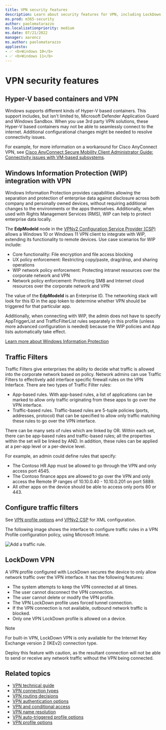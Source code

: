 ```yaml
---
title: VPN security features
description: Learn about security features for VPN, including LockDown VPN, Windows Information Protection integration with VPN, and traffic filters.
ms.prod: m365-security
author: paolomatarazzo
ms.localizationpriority: medium
ms.date: 07/21/2022
manager: aaroncz
ms.author: paolomatarazzo
appliesto:
- ✅ <b>Windows 10</b>
- ✅ <b>Windows 11</b>
---
```


# VPN security features

## Hyper-V based containers and VPN

Windows supports different kinds of Hyper-V based containers. This support includes, but isn't limited to, Microsoft Defender Application Guard and Windows Sandbox. When you use 3rd party VPN solutions, these Hyper-V based containers may not be able to seamlessly connect to the internet. Additional configurational changes might be needed to resolve connectivity issues.

For example, for more information on a workaround for Cisco AnyConnect VPN, see [Cisco AnyConnect Secure Mobility Client Administrator Guide: Connectivity issues with VM-based subsystems](https://www.cisco.com/c/en/us/td/docs/security/vpn_client/anyconnect/anyconnect410/administration/guide/b-anyconnect-admin-guide-4-10/troubleshoot-anyconnect.html#Cisco_Task_in_List_GUI.dita_3a9a8101-f034-4e9b-b24a-486ee47b5e9f).

## Windows Information Protection (WIP) integration with VPN

Windows Information Protection provides capabilities allowing the separation and protection of enterprise data against disclosure across both company and personally owned devices, without requiring additional changes to the environments or the apps themselves. Additionally, when used with Rights Management Services (RMS), WIP can help to protect enterprise data locally.

The **EdpModeId** node in the [VPNv2 Configuration Service Provider (CSP)](/windows/client-management/mdm/vpnv2-csp) allows a Windows 10 or Windows 11 VPN client to integrate with WIP, extending its functionality to remote devices. Use case scenarios for WIP include:

- Core functionality: File encryption and file access blocking
- UX policy enforcement: Restricting copy/paste, drag/drop, and sharing operations
- WIP network policy enforcement: Protecting intranet resources over the corporate network and VPN
- Network policy enforcement: Protecting SMB and Internet cloud resources over the corporate network and VPN

The value of the **EdpModeId** is an Enterprise ID. The networking stack will look for this ID in the app token to determine whether VPN should be triggered for that particular app.

Additionally, when connecting with WIP, the admin does not have to specify AppTriggerList and TrafficFilterList rules separately in this profile (unless more advanced configuration is needed) because the WIP policies and App lists automatically take effect.

[Learn more about Windows Information Protection](/windows/threat-protection/windows-information-protection/protect-enterprise-data-using-wip)


## Traffic Filters

Traffic Filters give enterprises the ability to decide what traffic is allowed into the corporate network based on policy. Network admins can use Traffic Filters to effectively add interface specific firewall rules on the VPN Interface. There are two types of Traffic Filter rules:

- App-based rules. With app-based rules, a list of applications can be marked to allow only traffic originating from these apps to go over the VPN interface.
- Traffic-based rules. Traffic-based rules are 5-tuple policies (ports, addresses, protocol) that can be specified to allow only traffic matching these rules to go over the VPN interface.

There can be many sets of rules which are linked by OR. Within each set, there can be app-based rules and traffic-based rules; all the properties within the set will be linked by AND. In addition, these rules can be applied at a per-app level or a per-device level.

For example, an admin could define rules that specify:

- The Contoso HR App must be allowed to go through the VPN and only access port 4545.
- The Contoso finance apps are allowed to go over the VPN and only access the Remote IP ranges of 10.10.0.40 - 10.10.0.201 on port 5889.
- All other apps on the device should be able to access only ports 80 or 443.

## Configure traffic filters

See [VPN profile options](vpn-profile-options.md) and [VPNv2 CSP](/windows/client-management/mdm/vpnv2-csp) for XML configuration.

The following image shows the interface to configure traffic rules in a VPN Profile configuration policy, using Microsoft Intune.

![Add a traffic rule.](images/vpn-traffic-rules.png)


## LockDown VPN

A VPN profile configured with LockDown secures the device to only allow network traffic over the VPN interface. It has the following features:

- The system attempts to keep the VPN connected at all times.
- The user cannot disconnect the VPN connection.
- The user cannot delete or modify the VPN profile.
- The VPN LockDown profile uses forced tunnel connection.
- If the VPN connection is not available, outbound network traffic is blocked.
- Only one VPN LockDown profile is allowed on a device.

> [!NOTE]
> For built-in VPN, LockDown VPN is only available for the Internet Key Exchange version 2 (IKEv2) connection type.

Deploy this feature with caution, as the resultant connection will not be able to send or receive any network traffic without the VPN being connected.


## Related topics

- [VPN technical guide](vpn-guide.md)
- [VPN connection types](vpn-connection-type.md)
- [VPN routing decisions](vpn-routing.md)
- [VPN authentication options](vpn-authentication.md)
- [VPN and conditional access](vpn-conditional-access.md)
- [VPN name resolution](vpn-name-resolution.md)
- [VPN auto-triggered profile options](vpn-auto-trigger-profile.md)
- [VPN profile options](vpn-profile-options.md)
